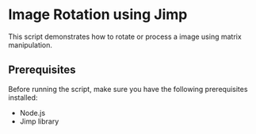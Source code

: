 # Image Rotation using Jimp

This script demonstrates how to rotate or process a image using matrix manipulation.

## Prerequisites

Before running the script, make sure you have the following prerequisites installed:

- Node.js
- Jimp library

